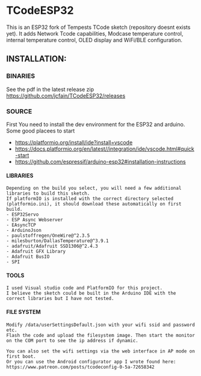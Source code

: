 # TCodeESP32
This is an ESP32 fork of Tempests TCode sketch (repository doesnt exists yet). It adds Network Tcode capabilities, Modcase temperature control, internal temperature control, OLED display and WiFi/BLE configuration.

## INSTALLATION:
  ### BINARIES
  See the pdf in the latest release zip https://github.com/jcfain/TCodeESP32/releases
  ### SOURCE
  First You need to install the dev environment for the ESP32 and arduino.
  Some good placees to start 
  - https://platformio.org/install/ide?install=vscode 
  - https://docs.platformio.org/en/latest//integration/ide/vscode.html#quick-start
  - https://github.com/espressif/arduino-esp32#installation-instructions
  #### LIBRARIES 
    Depending on the build you select, you will need a few additional libraries to build this sketch. 
    If platformIO is installed with the correct directory selected (platformio.ini), it should download these automatically on first build.
    - ESP32Servo
    - ESP Async Webserver
    - EAsyncTCP
    - ArduinoJson
    - paulstoffregen/OneWire@^2.3.5
    - milesburton/DallasTemperature@^3.9.1
    - adafruit/Adafruit SSD1306@^2.4.3
    - Adafruit GFX Library
    - Adafruit BusIO
    - SPI
  
  #### TOOLS
    I used Visual studio code and PlatformIO for this project.
    I believe the sketch could be built in the Arduino IDE with the correct libraries but I have not tested.
    
  #### FILE SYSTEM
    Modify /data/userSettingsDefault.json with your wifi ssid and password etc.
    Flash the code and upload the filesystem image. Then start the monitor on the COM port to see the ip address if dynamic.
    
    You can also set the wifi settings via the web interface in AP mode on first boot.
    Or you can use the Android configurator app I wrote found here:
    https://www.patreon.com/posts/tcodeconfig-0-5a-72658342
